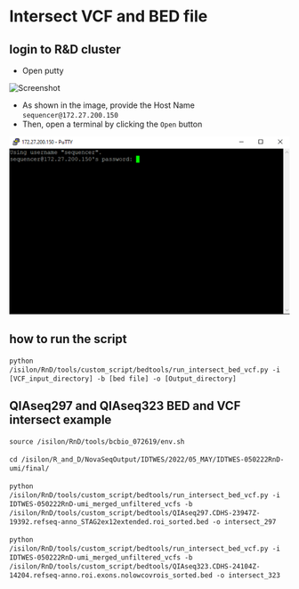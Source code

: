 # Intersect VCF and BED file

## login to R\&D cluster

- Open putty

![Screenshot](screenshot/putty.png)

- As shown in the image, provide the Host Name `sequencer@172.27.200.150`
- Then, open a terminal by clicking the `Open` button

![Screenshot](image/putty_login.png)  

## how to run the script

```
python /isilon/RnD/tools/custom_script/bedtools/run_intersect_bed_vcf.py -i [VCF_input_directory] -b [bed file] -o [Output_directory]
```

## QIAseq297 and QIAseq323 BED and VCF intersect example
```
source /isilon/RnD/tools/bcbio_072619/env.sh

cd /isilon/R_and_D/NovaSeqOutput/IDTWES/2022/05_MAY/IDTWES-050222RnD-umi/final/

python /isilon/RnD/tools/custom_script/bedtools/run_intersect_bed_vcf.py -i IDTWES-050222RnD-umi_merged_unfiltered_vcfs -b /isilon/RnD/tools/custom_script/bedtools/QIAseq297.CDHS-23947Z-19392.refseq-anno_STAG2ex12extended.roi_sorted.bed -o intersect_297

python /isilon/RnD/tools/custom_script/bedtools/run_intersect_bed_vcf.py -i IDTWES-050222RnD-umi_merged_unfiltered_vcfs -b /isilon/RnD/tools/custom_script/bedtools/QIAseq323.CDHS-24104Z-14204.refseq-anno.roi.exons.nolowcovrois_sorted.bed -o intersect_323
```
